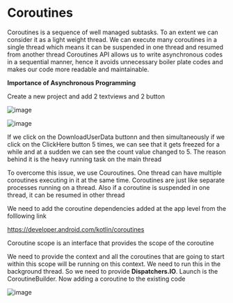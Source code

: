 # Coroutines
Coroutines is a sequence of well managed subtasks.
To an extent we can consider it as a light weight thread.
We can execute many coroutines in a single thread which means it can be suspended in one thread and resumed from another thread
Coroutines API allows us to write asynchronous codes in a sequential manner, hence it avoids unnecessary boiler plate codes and makes our code more readable and maintainable.

**Importance of Asynchronous Programming**

Create a new project and add 2 textviews and 2 button

![image](https://github.com/user-attachments/assets/0323051d-8377-4d47-8947-fca70ac263c6)

![image](https://github.com/user-attachments/assets/798d60d1-dd38-4627-b1d5-c8189189d6d8)

If we click on the DownloadUserData buttonn and then simultaneously if we click on the ClickHere button 5 times, we can see that it gets freezed for a while and at a sudden we can see the 
count value changed to 5. The reason behind it is the heavy running task on the main thread

To overcome this issue, we use Couroutines. 
One thread can have multiple coroutines executing in it at the same time. Coroutines are just like separate processes running on a thread. 
Also if a coroutine is suspended in one thread, it can be resumed in other thread

We need to add the coroutine dependencies added at the app level from the folllowing link

https://developer.android.com/kotlin/coroutines

Coroutine scope is an interface that provides the scope of the coroutine

We need to provide the context and all the coroutines that are going to start within this scope will be running on this context. We need to run this in the background thread. So we need to provide **Dispatchers.IO**. Launch is the CoroutineBuilder. Now adding a coroutine to the existing code

![image](https://github.com/user-attachments/assets/c00cd8bd-ed8c-4ebf-9d4c-25eba895359f)

